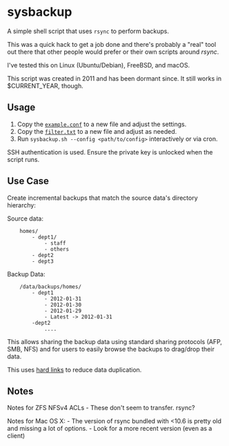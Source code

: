 # sysbackup

A simple shell script that uses `rsync` to perform backups.

This was a quick hack to get a job done and there's probably a "real" tool out there that other people would prefer or their own scripts
around _rsync_.

I've tested this on Linux (Ubuntu/Debian), FreeBSD, and macOS.

This script was created in 2011 and has been dormant since. It still works in $CURRENT_YEAR, though.

## Usage

1. Copy the [`example.conf`](example.conf) to a new file and adjust the settings.
2. Copy the [`filter.txt`](filter.txt) to a new file and adjust as needed.
3. Run `sysbackup.sh --config <path/to/config>` interactively or via cron.

SSH authentication is used. Ensure the private key is unlocked when the script runs.

## Use Case

Create incremental backups that match the source data's directory hierarchy:

Source data:

```plain
	homes/
		- dept1/
			- staff
			- others
		- dept2
		- dept3
```

Backup Data:

```plain
	/data/backups/homes/
		- dept1
			- 2012-01-31
			- 2012-01-30
			- 2012-01-29
			- Latest -> 2012-01-31
		-dept2
			....
```

This allows sharing the backup data using standard sharing protocols (AFP, SMB, NFS)
and for users to easily browse the backups to drag/drop their data.

This uses [hard links](https://en.wikipedia.org/wiki/Hard_link) to reduce data duplication.

## Notes

Notes for ZFS NFSv4 ACLs
	- These don't seem to transfer. rsync?

Notes for Mac OS X:
	- The version of rsync bundled with <10.6 is pretty old and missing a lot of options.
	- Look for a more recent version (even as a client)

